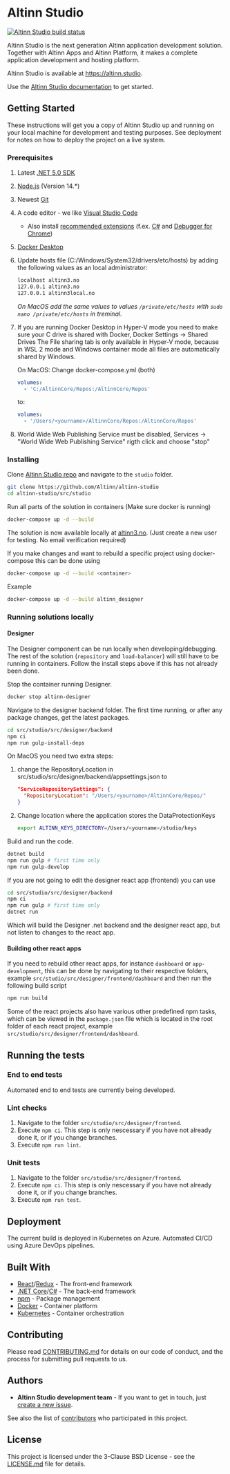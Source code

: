 # Altinn Studio

[![Altinn Studio build status](https://dev.azure.com/brreg/altinn-studio/_apis/build/status/altinn-studio-build-designer-image-v2-master?label=Altinn%20Studio)](https://dev.azure.com/brreg/altinn-studio/_build/latest?definitionId=18)

Altinn Studio is the next generation Altinn application development solution. Together with Altinn Apps and Altinn Platform, it makes a complete application development and hosting platform.

Altinn Studio is available at <https://altinn.studio>.

Use the [Altinn Studio documentation](https://docs.altinn.studio/) to get started.

## Getting Started

These instructions will get you a copy of Altinn Studio up and running on your local machine for development and testing purposes. See deployment for notes on how to deploy the project on a live system.

### Prerequisites

1. Latest [.NET 5.0 SDK](https://dotnet.microsoft.com/download/dotnet/5.0)
2. [Node.js](https://nodejs.org) (Version 14.\*)
3. Newest [Git](https://git-scm.com/downloads)
4. A code editor - we like [Visual Studio Code](https://code.visualstudio.com/Download)
   - Also install [recommended extensions](https://code.visualstudio.com/docs/editor/extension-gallery#_workspace-recommended-extensions) (f.ex. [C#](https://marketplace.visualstudio.com/items?itemName=ms-vscode.csharp) and [Debugger for Chrome](https://marketplace.visualstudio.com/items?itemName=msjsdiag.debugger-for-chrome))
5. [Docker Desktop](https://www.docker.com/products/docker-desktop)
6. Update hosts file (C:/Windows/System32/drivers/etc/hosts) by adding the following values as an local administrator:

   ```txt
   localhost altinn3.no
   127.0.0.1 altinn3.no
   127.0.0.1 altinn3local.no
   ```

   _On MacOS add the same values to values `/private/etc/hosts` with `sudo nano /private/etc/hosts` in treminal._

7. If you are running Docker Desktop in Hyper-V mode you need to make sure your C drive is shared with Docker, Docker Settings -> Shared Drives
   The File sharing tab is only available in Hyper-V mode, because in WSL 2 mode and Windows container mode all files are automatically shared by Windows.

   On MacOS: Change docker-compose.yml (both)

   ```yaml
   volumes:
     - 'C:/AltinnCore/Repos:/AltinnCore/Repos'
   ```

   to:

   ```yaml
   volumes:
     - '/Users/<yourname>/AltinnCore/Repos:/AltinnCore/Repos'
   ```

8. World Wide Web Publishing Service must be disabled, Services -> "World Wide Web Publishing Service" rigth click and choose "stop"

### Installing

Clone [Altinn Studio repo](https://github.com/Altinn/altinn-studio) and navigate to the `studio` folder.

```bash
git clone https://github.com/Altinn/altinn-studio
cd altinn-studio/src/studio
```

Run all parts of the solution in containers (Make sure docker is running)

```bash
docker-compose up -d --build
```

The solution is now available locally at [altinn3.no](http://altinn3.no). (Just create a new user for testing. No email verification required)

If you make changes and want to rebuild a specific project using docker-compose this can be done using

```bash
docker-compose up -d --build <container>
```

Example

```bash
docker-compose up -d --build altinn_designer
```

### Running solutions locally

#### Designer

The Designer component can be run locally when developing/debugging. The rest of the solution (`repository` and `load-balancer`) will still have to be running in containers. Follow the install steps above if this has not already been done.

Stop the container running Designer.

```bash
docker stop altinn-designer
```

Navigate to the designer backend folder. The first time running, or after any package changes, get the latest packages.

```bash
cd src/studio/src/designer/backend
npm ci
npm run gulp-install-deps
```

On MacOS you need two extra steps:

1. change the RepositoryLocation in src/studio/src/designer/backend/appsettings.json to

   ```json
   "ServiceRepositorySettings": {
     "RepositoryLocation": "/Users/<yourname>/AltinnCore/Repos/"
   }
   ```

2. Change location where the application stores the DataProtectionKeys

   ```bash
   export ALTINN_KEYS_DIRECTORY=/Users/<yourname>/studio/keys
   ```

Build and run the code.

```bash
dotnet build
npm run gulp # first time only
npm run gulp-develop
```

If you are not going to edit the designer react app (frontend) you can use

```bash
cd src/studio/src/designer/backend
npm ci
npm run gulp # first time only
dotnet run
```

Which will build the Designer .net backend and the designer react app, but not listen to changes to the react app.

#### Building other react apps

If you need to rebuild other react apps, for instance `dashboard` or `app-development`, this can be done by navigating to their respective folders, example `src/studio/src/designer/frontend/dashboard` and then run the following build script

```bash
npm run build
```

Some of the react projects also have various other predefined npm tasks, which can be viewed in the `package.json` file which is located in the root folder of each react project, example `src/studio/src/designer/frontend/dashboard`.

## Running the tests

### End to end tests

Automated end to end tests are currently being developed.

### Lint checks

1. Navigate to the folder `src/studio/src/designer/frontend`.
2. Execute `npm ci`. This step is only nescessary if you have not already done it, or if you change branches.
3. Execute `npm run lint`.

### Unit tests

1. Navigate to the folder `src/studio/src/designer/frontend`.
2. Execute `npm ci`. This step is only nescessary if you have not already done it, or if you change branches.
3. Execute `npm run test`.

## Deployment

The current build is deployed in Kubernetes on Azure. Automated CI/CD using Azure DevOps pipelines.

## Built With

- [React](https://reactjs.org/)/[Redux](https://redux.js.org/) - The front-end framework
- [.NET Core](https://docs.microsoft.com/en-us/dotnet/core/)/[C#](https://docs.microsoft.com/en-us/dotnet/csharp/) - The back-end framework
- [npm](https://www.npmjs.com/) - Package management
- [Docker](https://www.docker.com/) - Container platform
- [Kubernetes](https://kubernetes.io/) - Container orchestration

## Contributing

Please read [CONTRIBUTING.md](../../CONTRIBUTING.md) for details on our code of conduct, and the process for submitting pull requests to us.

## Authors

- **Altinn Studio development team** - If you want to get in touch, just [create a new issue](https://github.com/Altinn/altinn-studio/issues/new).

See also the list of [contributors](https://github.com/Altinn/altinn-studio/graphs/contributors) who participated in this project.

## License

This project is licensed under the 3-Clause BSD License - see the [LICENSE.md](LICENSE.md) file for details.
